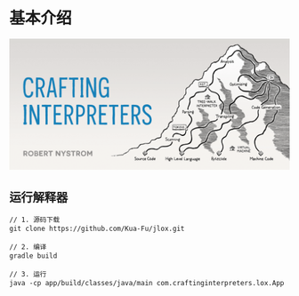# 基本介绍

![header](https://github.com/Kua-Fu/blog-book-images/blob/main/crafting-interpreters/header.png?raw=true)


## 运行解释器

```
// 1. 源码下载
git clone https://github.com/Kua-Fu/jlox.git

// 2. 编译
gradle build

// 3. 运行
java -cp app/build/classes/java/main com.craftinginterpreters.lox.App 

```
